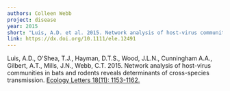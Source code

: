 ```yaml
---
authors: Colleen Webb
project: disease
year: 2015
short: "Luis, A.D. et al. 2015. Network analysis of host-virus communities in bats and rodents reveals determinants of cross-species transmission. Ecology Letters 18(11): 1153-1162."
link: https://dx.doi.org/10.1111/ele.12491
---
```


Luis, A.D., O'Shea, T.J., Hayman, D.T.S., Wood, J.L.N., Cunningham A.A., Gilbert, A.T., Mills, J.N., Webb, C.T. 2015. Network analysis of host-virus communities in bats and rodents reveals determinants of cross-species transmission. [Ecology Letters 18(11): 1153-1162.](https://dx.doi.org/10.1111/ele.12491)

